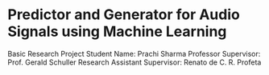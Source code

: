 # Predictor and Generator for Audio Signals using Machine Learning

Basic Research Project
Student Name: Prachi Sharma
Professor Supervisor: Prof. Gerald Schuller
Research Assistant Supervisor: Renato de C. R. Profeta
